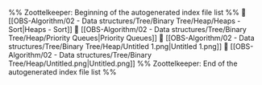 %% Zoottelkeeper: Beginning of the autogenerated index file list  %%
📄 [[OBS-Algorithm/02 - Data structures/Tree/Binary Tree/Heap/Heaps - Sort|Heaps - Sort]]
📄 [[OBS-Algorithm/02 - Data structures/Tree/Binary Tree/Heap/Priority Queues|Priority Queues]]
📄 [[OBS-Algorithm/02 - Data structures/Tree/Binary Tree/Heap/Untitled 1.png|Untitled 1.png]]
📄 [[OBS-Algorithm/02 - Data structures/Tree/Binary Tree/Heap/Untitled.png|Untitled.png]]
%% Zoottelkeeper: End of the autogenerated index file list  %%
